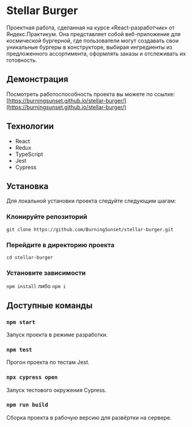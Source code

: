 # Stellar Burger

Проектная работа, сделанная на курсе «React-разработчик» от Яндекс.Практикум. Она представляет собой веб-приложение для космической бургерной, где пользователи могут создавать свои уникальные бургеры в конструкторе, выбирая ингредиенты из предложенного ассортимента, оформлять заказы и отслеживать их готовность.

## Демонстрация

Посмотреть работоспособность проекта вы можете по ссылке:\
[https://burningsunset.github.io/stellar-burger/](https://burningsunset.github.io/stellar-burger/)

## Технологии

- React
- Redux
- TypeScript
- Jest
- Cypress

## Установка

Для локальной установки проекта следуйте следующим шагам: 

### Клонируйте репозиторий

`git clone https://github.com/BurningSunset/stellar-burger.git`

### Перейдите в директорию проекта

`cd stellar-burger`

### Установите зависимости

`npm install` либо `npm i`

## Доступные команды

### `npm start`

Запуск проекта в режиме разработки.

### `npm test`

Прогон проекта по тестам Jest.

### `npx cypress open`

Запуск тестового окружения Cypress.

### `npm run build`

Сборка проекта в рабочую версию для развёртки на сервере.
